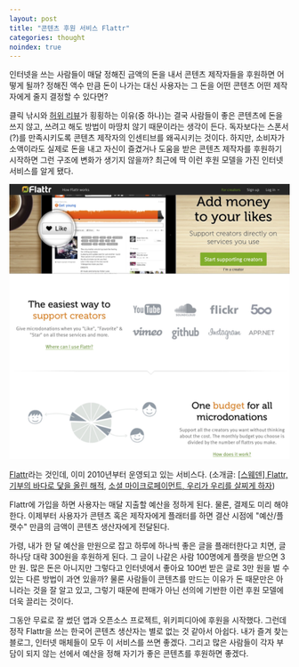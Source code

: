 ```yaml
---
layout: post
title: "콘텐츠 후원 서비스 Flattr"
categories: thought
noindex: true
---
```


인터넷을 쓰는 사람들이 매달 정해진 금액의 돈을 내서 콘텐츠 제작자들을 후원하면 어떻게 될까?
정해진 액수 만큼 돈이 나가는 대신 사용자는 그 돈을 어떤 콘텐츠 어떤 제작자에게 줄지 결정할 수 있다면?

클릭 낚시와 [허위 리뷰](http://www.4four.us/article/tag/fake-review)가 횡횡하는 이유(중 하나)는 결국 사람들이 좋은 콘텐츠에 돈을 쓰지 않고, 쓰려고 해도 방법이 마땅치 않기 때문이라는 생각이 든다. 독자보다는 스폰서(?)를 만족시키도록 콘텐츠 제작자의 인센티브를 왜곡시키는 것이다. 하지만, 소비자가 소액이라도 실제로 돈을 내고 자신이 즐겼거나 도움을 받은 콘텐츠 제작자를 후원하기 시작하면 그런 구조에 변화가 생기지 않을까? 최근에 딱 이런 후원 모델을 가진 인터넷 서비스를 알게 됐다.<!--more-->

![Flattr](/assets/post_image/2015-05-12-flattr.jpg)

[Flattr](https://flattr.com)라는 것인데, 이미 2010년부터 운영되고 있는 서비스다. (소개글: [[스웨덴] Flattr, 기부의 바다로 닻을 올린 해적](http://besuccess.com/2013/08/flattr/), [소셜 마이크로페이먼트, 우리가 우리를 살찌게 하자](http://www.berlinlog.com/?p=284))

Flattr에 가입을 하면 사용자는 매달 지출할 예산을 정하게 된다. 물론, 결제도 미리 해야 한다. 이제부터 사용자가 콘텐츠 혹은 제작자에게 플래터를 하면 결산 시점에 "예산/플랫수" 만큼의 금액이 콘텐츠 생산자에게 전달된다.

가령, 내가 한 달 예산을 만원으로 잡고 하루에 하나씩 좋은 글을 플래터한다고 치면, 글 하나당 대략 300원을 후원하게 된다. 그 글이 나같은 사람 100명에게 플랫을 받으면 3만 원. 많은 돈은 아니지만 그렇다고 인터넷에서 좋아요 100번 받은 글로 3만 원을 벌 수 있는 다른 방법이 과연 있을까? 물론 사람들이 콘텐츠를 만드는 이유가 돈 때문만은 아니라는 것을 잘 알고 있고, 그렇기 때문에 판매가 아닌 선의에 기반한 이런 후원 모델에 더욱 끌리는 것이다.

그동안 무료로 잘 썼던 앱과 오픈소스 프로젝트, 위키피디아에 후원을 시작했다. 그런데 정작 Flattr을 쓰는 한국어 콘텐츠 생산자는 별로 없는 것 같아서 아쉽다. 내가 즐겨 찾는 블로그, 인터넷 매체들이 모두 이 서비스를 쓰면 좋겠다. 그리고 많은 사람들이 각자 부담이 되지 않는 선에서 예산을 정해 자기가 좋은 콘텐츠를 후원하면 좋겠다.